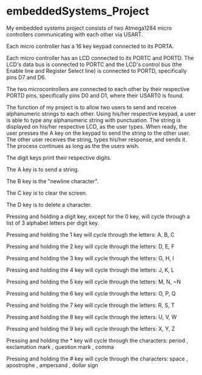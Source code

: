 # embeddedSystems_Project
My embedded systems project consists of two Atmega1284 micro controllers communicating with each other via USART.

Each micro controller has a 16 key keypad connected to its PORTA.

Each micro controller has an LCD connected to its PORTC and PORTD. The LCD's data bus is connected to PORTC and the LCD's control bus (the Enable line and Register Select line) is connected to PORTD, specifically pins D7 and D6.

The two microcontrollers are connected to each other by their respective PORTD pins, specifically pins D0 and D1, where their USART0 is found.

The function of my project is to allow two users to send and receive alphanumeric strings to each other. Using his/her respective keypad, a user is able to type any alphanumeric string with punctuation. The string is displayed on his/her respective LCD, as the user types. When ready, the user presses the A key on the keypad to send the string to the other user. The other user receives the string, types his/her response, and sends it. The process continues as long as the the users wish.

The digit keys print their respective digits.

The A key is to send a string.

The B key is the "newline character".

The C key is to clear the screen.

The D key is to delete a character.

Pressing and holding a digit key, except for the 0 key, will cycle through a list of 3 alphabet letters per digit key.

Pressing and holding the 1 key will cycle through the letters: A, B, C

Pressing and holding the 2 key will cycle through the letters: D, E, F

Pressing and holding the 3 key will cycle through the letters: G, H, I

Pressing and holding the 4 key will cycle through the letters: J, K, L

Pressing and holding the 5 key will cycle through the letters: M, N, ~N

Pressing and holding the 6 key will cycle through the letters: O, P, Q

Pressing and holding the 7 key will cycle through the letters: R, S, T

Pressing and holding the 8 key will cycle through the letters: U, V, W

Pressing and holding the 9 key will cycle through the letters: X, Y, Z

Pressing and holding the * key will cycle through the characters: period , exclamation mark , question mark , comma

Pressing and holding the # key will cycle through the characters: space , apostrophe , ampersand , dollar sign
